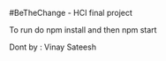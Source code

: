 #BeTheChange - HCI final project

To run do npm install and then npm start

Dont by : Vinay Sateesh
